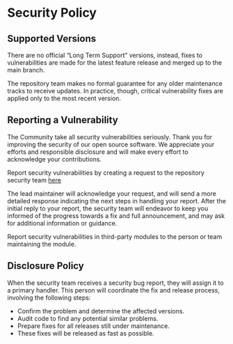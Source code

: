 # Security Policy

## Supported Versions

There are no official “Long Term Support” versions, instead, fixes to vulnerabilities are made
for the latest feature release and merged up to the main branch.

The repository team makes no formal guarantee for any older maintenance tracks to receive updates. In practice, though, critical vulnerability fixes are applied only to the most recent version.

## Reporting a Vulnerability

The Community take all security vulnerabilities seriously. Thank you for improving the security of our open source software. We appreciate your efforts and responsible disclosure and will make every effort to acknowledge your contributions.

Report security vulnerabilities by creating a request to the repository security team [here](https://github.com/trendmicro/tmas-scan-action/security/advisories/new)

The lead maintainer will acknowledge your request, and will send a more detailed response indicating the next steps in handling your report. After the initial reply to your report, the security team will endeavor to keep you informed of the progress towards a fix and full announcement, and may ask for additional information or guidance.

Report security vulnerabilities in third-party modules to the person or team maintaining the module.

## Disclosure Policy

When the security team receives a security bug report, they will assign it to a primary handler. This person will coordinate the fix and release process, involving the following steps:

* Confirm the problem and determine the affected versions.
* Audit code to find any potential similar problems.
* Prepare fixes for all releases still under maintenance.
* These fixes will be released as fast as possible.
